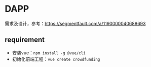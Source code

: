 # DAPP
需求及设计，参考：https://segmentfault.com/a/1190000040688693

## requirement

- 安装vue：`npm install -g @vue/cli`
- 初始化前端工程：`vue create crowdfunding
`












